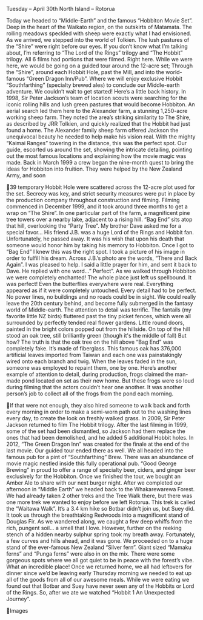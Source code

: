 Tuesday – April 30th
North Island – Rotorua

Today we headed to “Middle-Earth” and the famous “Hobbiton Movie Set”.
Deep in the heart of the Waikato region, on the outskirts of Matamata. The
rolling meadows speckled with sheep were exactly what I had envisioned. As
we arrived, we stepped into the world of Tolkien. The lush pastures of the “Shire”
were right before our eyes. If you don’t know what I’m talking about, I’m
referring to “The Lord of the Rings” trilogy and “The Hobbit” trilogy. All 6 films
had portions that were filmed. Right here. While we were here, we would be
going on a guided tour around the 12-acre set; Through the “Shire”, around
each Hobbit Hole, past the Mill, and into the world-famous “Green Dragon
Inn/Pub”. Where we will enjoy exclusive Hobbit “Southfarthing” (specialty
brewed ales) to conclude our Middle-earth adventure. We couldn’t wait to
get started!
Here’s a little back history. In 1998, Sir Peter Jackson’s team of location scouts
were searching for the iconic rolling hills and lush green pastures that would
become Hobbiton. An aerial search led them here to the Alexander farm, a
stunning 1,250-acre working sheep farm. They noted the area’s striking similarity
to The Shire, as described by JRR Tolkien, and quickly realized that the Hobbit
had just found a home.
The Alexander family sheep farm offered Jackson the unequivocal beauty he
needed to help make his vision real. With the mighty “Kaimai Ranges” towering
in the distance, this was the perfect spot. Our guide, escorted us around the
set, showing the intricate detailing, pointing out the most famous locations and
explaining how the movie magic was made.
Back in March 1999 a crew began the nine-month quest to bring the ideas for
Hobbiton into fruition. They were helped by the New Zealand Army, and soon

39 temporary Hobbit Hole were scattered across the 12-acre plot used for the
set. Secrecy was key, and strict security measures were put in place by the
production company throughout construction and filming. Filming
commenced in December 1999, and it took around three months to get a wrap
on “The Shire”.
In one particular part of the farm, a magnificent pine tree towers over a nearby
lake, adjacent to a rising hill. “Bag End” sits atop that hill, overlooking the “Party
Tree”.
My brother Dave asked me for a special favor… His friend J.B. was a huge Lord
of the Rings and Hobbit fan. Unfortunately, he passed away. It was his wish
that upon his death that someone would honor him by taking his memory to
Hobbiton. Once I got to “Bag End” I knew this was the right spot. I took a
picture of his image in order to fulfill his dream. Across J.B.’s photo are the
words, “There and Back Again”. I was pleased to help. I said a little prayer for
him, and sent it back to Dave. He replied with one word…” Perfect”.
As we walked through Hobbiton we were completely enchanted! The whole
place just left us spellbound. It was perfect! Even the butterflies everywhere
were real. Everything appeared as if it were completely untouched.
Every detail had to be perfect. No power lines, no buildings and no roads could
be in sight. We could really leave the 20th century behind, and become fully
submerged in the fantasy world of Middle-earth. The attention to detail was
terrific.
The fantails (my favorite little NZ birds) fluttered past the tiny picket fences,
which were all surrounded by perfectly tended real flower gardens. Little round
doors, painted in the bright colors popped out from the hillside. On top of the
hill stood an oak tree, still brilliantly green (though it's the middle of fall) But how?
The truth is that the oak tree on the hill above “Bag End” was completely fake.
It’s made of fiberglass. This famous oak has 376,000 artificial leaves imported
from Taiwan and each one was painstakingly wired onto each branch and
twig. When the leaves faded in the sun, someone was employed to repaint
them, one by one.
Here’s another example of attention to detail, during production, frogs claimed
the man-made pond located on set as their new home. But these frogs were
so loud during filming that the actors couldn’t hear one another. It was another
person’s job to collect all of the frogs from the pond each morning.

If that were not enough, they also hired someone to walk back and forth every
morning in order to make a semi-worn path out to the washing lines every day,
to create the look on freshly walked grass.
In 2009, Sir Peter Jackson returned to film The Hobbit trilogy. After the last filming
in 1999, some of the set had been dismantled, so Jackson had them replace
the ones that had been demolished, and he added 5 additional Hobbit holes.
In 2012, “The Green Dragon Inn” was created for the finale at the end of the
last movie. Our guided tour ended there as well. We all headed into the famous
pub for a pint of “Southfarthing” Brew. There was an abundance of movie
magic nestled inside this fully operational pub. “Good George Brewing” in
proud to offer a range of specialty beer, ciders, and ginger beer exclusively for
the Hobbiton. Once we finished the tour, we bought an Amber Ale to share
with our next burger night.
After we completed our afternoon in “Middle Earth” we headed back to the
Whakarewarewa Forest. We had already taken 2 other treks and the Tree Walk
there, but there was one more trek we wanted to enjoy before we left Rotorua.
This trek is called the “Waitawa Walk”. It’s a 3.4 km hike so Botbar didn’t join us,
but Suey did. It took us through the breathtaking Redwoods into a magnificent
stand of Douglas Fir.
As we wandered along, we caught a few deep whiffs from the rich,
pungent soil… a smell that I love. However, further on the reeking stench
of a hidden nearby sulphur spring took my breath away. Fortunately, a
few curves and hills ahead, and it was gone.
We proceeded on to a huge stand of the ever-famous New Zealand “Silver
fern”. Giant sized “Mamaku ferns” and “Punga ferns” were also in on the mix.
There were some gorgeous spots where we all got quiet to be in peace
with the forest’s vibe. What an incredible place!
Once we returned home, we all had leftovers for dinner since we’d be
leaving early Thursday morning we needed to eat up all of the goods
from all of our awesome meals. While we were eating we found out that
Botbar and Suey have never seen any of the Hobbits or Lord of the Rings.
So, after we ate we watched “Hobbit 1 An Unexpected Journey”.

Images

